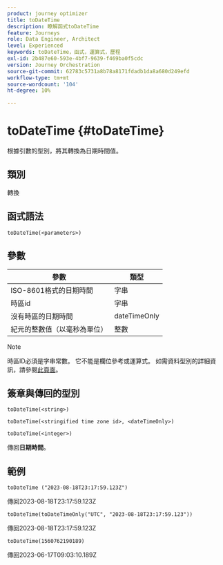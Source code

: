 ```yaml
---
product: journey optimizer
title: toDateTime
description: 瞭解函式toDateTime
feature: Journeys
role: Data Engineer, Architect
level: Experienced
keywords: toDateTime，函式，運算式，歷程
exl-id: 2b487e60-593e-4bf7-9639-f469ba0f5cdc
version: Journey Orchestration
source-git-commit: 62783c5731a8b78a8171fdadb1da8a680d249efd
workflow-type: tm+mt
source-wordcount: '104'
ht-degree: 10%

---
```


# toDateTime {#toDateTime}

根據引數的型別，將其轉換為日期時間值。

## 類別

轉換

## 函式語法

`toDateTime(<parameters>)`

## 參數

| 參數 | 類型 |
|-----------|------------------|
| ISO-8601格式的日期時間 | 字串 |
| 時區id | 字串 |
| 沒有時區的日期時間 | dateTimeOnly |
| 紀元的整數值（以毫秒為單位） | 整數 |

>[!NOTE]
>
>時區ID必須是字串常數。 它不能是欄位參考或運算式。 如需資料型別的詳細資訊，請參閱[此頁面](../expression/data-types.md)。

## 簽章與傳回的型別

`toDateTime(<string>)`

`toDateTime(<stringified time zone id>, <dateTimeOnly>)`

`toDateTime(<integer>)`

傳回&#x200B;**日期時間**。

<!--`toDateTime(<year>,<month>,<dayOfMonth>,<hour>,<minute>,<second>)`

Returns a date time with default time zone UTC.

`toDateTime(<year>,<month>,<dayOfMonth>)`
`toDateTime(<stringified timeZone>,<year>,<month>,<dayOfMonth>)`
`toDateTime(<timeZone>,<year>,<month>,<dayOfMonth>)`

Return a datetime where hour, minute and second set to 0.

`toDateTime(<stringified timeZone>,<year>,<month>,<dayOfMonth>,<hour>,<minute>,<second>)`
`toDateTime(<string>)`
`toDateTime(<string>,<integer>)`
`toDateTime(<stringified timeZone>,<dateTimeOnly)`

`toDateTime(<timeZone>,<integer>)`

Return a datetime.

-->

## 範例

`toDateTime ("2023-08-18T23:17:59.123Z")`

傳回2023-08-18T23:17:59.123Z

`toDateTime(toDateTimeOnly("UTC", "2023-08-18T23:17:59.123"))`

傳回2023-08-18T23:17:59.123Z

`toDateTime(1560762190189)`

傳回2023-06-17T09:03:10.189Z

<!--`toDateTime ("2016-08-18T23:17:59.123", "UTC")`

Returns 2016-08-18T23:17:59.123Z.

`toDateTime("Z",2016,8,18,23,17,59)`

Returns 2016-08-18T23:17:59.000Z.

`toDateTime("Z",2016,8,18)`

Returns 2016-08-18T00:00:00.000Z.-->
